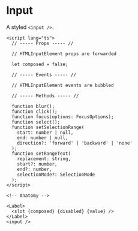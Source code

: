 <script>
    import Playground from './InputPlayground.svelte';
</script>

# Input

A styled `<input />`.

<Playground />

```svelte
<script lang="ts">
  // ----- Props ----- //

  // HTMLInputElement props are forwarded

  let composed = false;

  // ----- Events ----- //

  // HTMLInputElement events are bubbled

  // ----- Methods ----- //

  function blur();
  function click();
  function focus(options: FocusOptions);
  function select();
  function setSelectionRange(
    start: number | null,
    end: number | null,
    direction?: 'forward' | 'backward' | 'none'
  );
  function setRangeText(
    replacement: string,
    start?: number,
    end?: number,
    selectionMode?: SelectionMode
  );
</script>

<!-- Anatomy -->

<Label>
  <slot {composed} {disabled} {value} />
</Label>
<input />
```
